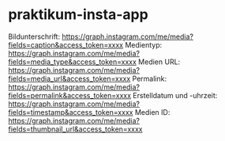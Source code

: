 # praktikum-insta-app
Bildunterschrift:
https://graph.instagram.com/me/media?fields=caption&access_token=xxxx
Medientyp:
https://graph.instagram.com/me/media?fields=media_type&access_token=xxxx
Medien URL:
https://graph.instagram.com/me/media?fields=media_url&access_token=xxxx
Permalink:
https://graph.instagram.com/me/media?fields=permalink&access_token=xxxx
Erstelldatum und -uhrzeit:
https://graph.instagram.com/me/media?fields=timestamp&access_token=xxxx
Medien ID:
https://graph.instagram.com/me/media?fields=thumbnail_url&access_token=xxxx
